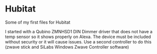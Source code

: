 # Hubitat

Some of my first files for Hubitat

I started with a Qubino ZMNHSD1 DIN Dimmer driver that does not have a temp sensor so it shows properly on Alexa. The device must be included without security or it will cause issues. Use a second controller to do this (zwave stick and SiLabs Windows Zwave Controller software)

